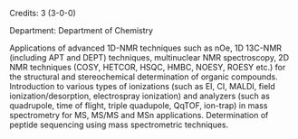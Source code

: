 Credits: 3 (3-0-0)

Department: Department of Chemistry

Applications of advanced 1D-NMR techniques such as nOe, 1D 13C-NMR (including APT and DEPT) techniques, multinuclear NMR spectroscopy, 2D NMR techniques (COSY, HETCOR, HSQC, HMBC, NOESY, ROESY etc.) for the structural and stereochemical determination of organic compounds. Introduction to various types of ionizations (such as EI, CI, MALDI, field ionization/desorption, electrospray ionization) and analyzers (such as quadrupole, time of flight, triple quadupole, QqTOF, ion-trap) in mass spectrometry for MS, MS/MS and MSn applications. Determination of peptide sequencing using mass spectrometric techniques.
